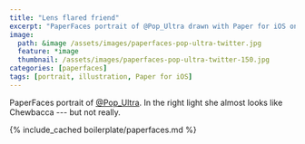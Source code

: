 ```yaml
---
title: "Lens flared friend"
excerpt: "PaperFaces portrait of @Pop_Ultra drawn with Paper for iOS on an iPad."
image: 
  path: &image /assets/images/paperfaces-pop-ultra-twitter.jpg 
  feature: *image
  thumbnail: /assets/images/paperfaces-pop-ultra-twitter-150.jpg
categories: [paperfaces]
tags: [portrait, illustration, Paper for iOS]
---
```


PaperFaces portrait of [@Pop_Ultra](https://twitter.com/Pop_Ultra). In the right light she almost looks like Chewbacca --- but not really.

{% include_cached boilerplate/paperfaces.md %}
